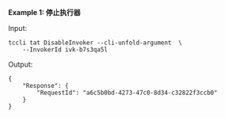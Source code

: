 **Example 1: 停止执行器**



Input: 

```
tccli tat DisableInvoker --cli-unfold-argument  \
    --InvokerId ivk-b7s3qa5l
```

Output: 
```
{
    "Response": {
        "RequestId": "a6c5b0bd-4273-47c0-8d34-c32822f3ccb0"
    }
}
```

